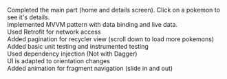 Completed the main part (home and details screen). Click on a pokemon to see it's details.  
Implemented MVVM pattern with data binding and live data.   
Used Retrofit for network access  
Added pagination for recycler view (scroll down to load more pokemons)  
Added basic unit testing and instrumented testing   
Used dependency injection (Not with Dagger)  
UI is adapted to orientation changes  
Added animation for fragment navigation (slide in and out)  
